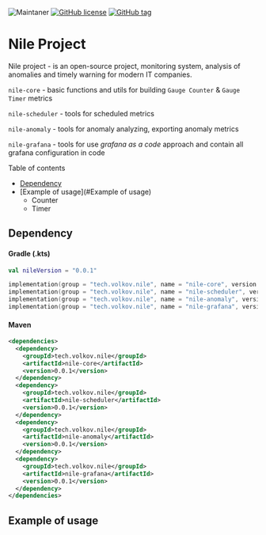 ![Maintaner](https://img.shields.io/badge/maintainer-VolkovTech-blue)
[![GitHub license](https://img.shields.io/badge/license-Apache%20License%202.0-blue.svg?style=flat)](https://www.apache.org/licenses/LICENSE-2.0)
[![GitHub tag](https://img.shields.io/github/tag/Naereen/StrapDown.js.svg)](https://github.com/VolkovTech/nile/tags)

# Nile Project

Nile project - is an open-source project, monitoring system, analysis of anomalies and timely warning for modern IT
companies.

`nile-core` - basic functions and utils for building `Gauge Counter` & `Gauge Timer` metrics

`nile-scheduler` - tools for scheduled metrics

`nile-anomaly` - tools for anomaly analyzing, exporting anomaly metrics

`nile-grafana` - tools for use *grafana as a code* approach and contain all grafana configuration in code

Table of contents

- [Dependency](#Dependency)
- [Example of usage](#Example of usage)
    - Counter
    - Timer

## Dependency

#### Gradle (.kts)

```kotlin
val nileVersion = "0.0.1"

implementation(group = "tech.volkov.nile", name = "nile-core", version = nileVersion)
implementation(group = "tech.volkov.nile", name = "nile-scheduler", version = nileVersion)
implementation(group = "tech.volkov.nile", name = "nile-anomaly", version = nileVersion)
implementation(group = "tech.volkov.nile", name = "nile-grafana", version = nileVersion)
```

#### Maven

```xml
<dependencies>
  <dependency>
    <groupId>tech.volkov.nile</groupId>
    <artifactId>nile-core</artifactId>
    <version>0.0.1</version>
  </dependency>
  <dependency>
    <groupId>tech.volkov.nile</groupId>
    <artifactId>nile-scheduler</artifactId>
    <version>0.0.1</version>
  </dependency>
  <dependency>
    <groupId>tech.volkov.nile</groupId>
    <artifactId>nile-anomaly</artifactId>
    <version>0.0.1</version>
  </dependency>
  <dependency>
    <groupId>tech.volkov.nile</groupId>
    <artifactId>nile-grafana</artifactId>
    <version>0.0.1</version>
  </dependency>
</dependencies>
```

## Example of usage

```kotlin

```
